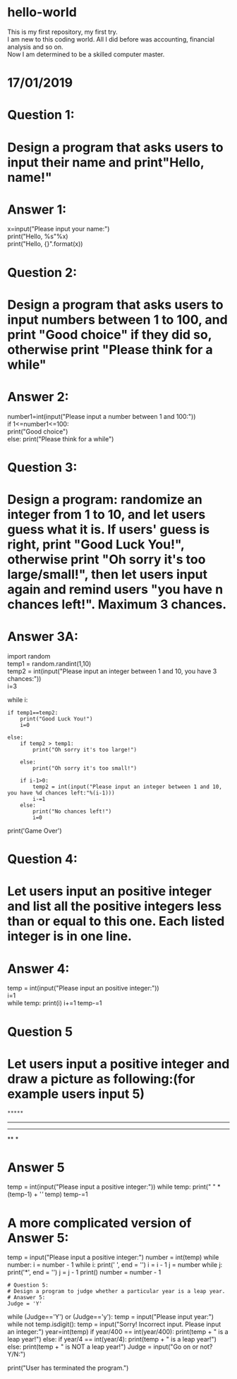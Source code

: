 # hello-world
This is my first repository, my first try.  
I am new to this coding world. All I did before was accounting, financial analysis and so on.</br>
Now I am determined to be a skilled computer master.</br>

# 17/01/2019

# Question 1: 
# Design a program that asks users to input their name and print"Hello, name!"
# Answer 1: 
x=input("Please input your name:")</br>
print("Hello, %s"%x)</br>
print("Hello, {}".format(x))</br>

# Question 2: 
# Design a program that asks users to input numbers between 1 to 100, and print "Good choice" if they did so, otherwise print "Please think for a while"
# Answer 2: 
number1=int(input("Please input a number between 1 and 100:"))  
if 1<=number1<=100:  
    print("Good choice")  
else:
    print("Please think for a while")

# Question 3: 
# Design a program: randomize an integer from 1 to 10, and let users guess what it is. If users' guess is right, print "Good Luck You!", otherwise print "Oh sorry it's too large/small!", then let users input again and remind users "you have n chances left!". Maximum 3 chances.
# Answer 3A:
import random  
temp1 = random.randint(1,10)  
temp2 = int(input("Please input an integer between 1 and 10, you have 3 chances:"))  
i=3  

while i:

    if temp1==temp2:
        print("Good Luck You!")
        i=0

    else:
        if temp2 > temp1:
            print("Oh sorry it's too large!")
           
        else:
            print("Oh sorry it's too small!")

        if i-1>0:
            temp2 = int(input("Please input an integer between 1 and 10, you have %d chances left:"%(i-1)))
            i-=1
        else:
            print("No chances left!")
            i=0
print('Game Over')

# Question 4:
# Let users input an positive integer and list all the positive integers less than or equal to this one. Each listed integer is in one line.
# Answer 4:
temp = int(input("Please input an positive integer:"))  
i=1  
while temp:
    print(i)
    i+=1
    temp-=1
    
# Question 5
# Let users input a positive integer and draw a picture as following:(for example users input 5)
    *****
   **** 
  ***
 **
*
# Answer 5
temp = int(input("Please input a positive integer:"))
while temp:
    print(" " * (temp-1) + '*'* temp)
    temp-=1
# A more complicated version of Answer 5:
temp = input("Please input a positive integer:")
number = int(temp)
while number:
    i = number - 1
    while i:
        print(' ', end = '')
        i = i - 1
    j = number
    while j:
        print('*', end = '')
        j = j - 1
    print()
    number = number - 1
    
    # Question 5:
    # Design a program to judge whether a particular year is a leap year.
    # Anaswer 5:
    Judge = 'Y'
while (Judge=='Y') or (Judge=='y'):
    temp = input("Please input year:")
    while not temp.isdigit():
        temp = input("Sorry! Incorrect input. Please input an integer:")
    year=int(temp)
    if year/400 == int(year/400):
        print(temp + " is a leap year!")
    else:
        if year/4 == int(year/4):
            print(temp + " is a leap year!")
        else:
            print(temp + " is NOT a leap year!")
    Judge = input("Go on or not? Y/N:")
    
print("User has terminated the program.")
